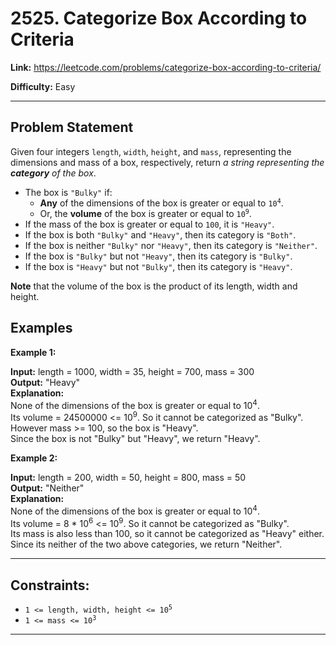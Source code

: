 # 2525. Categorize Box According to Criteria

**Link:** https://leetcode.com/problems/categorize-box-according-to-criteria/

**Difficulty:** Easy

---

## Problem Statement

Given four integers `length`, `width`, `height`, and `mass`, representing the dimensions and mass of a box, respectively, return _a string representing the **category** of the box_.

- The box is ``"Bulky"`` if:
    - **Any** of the dimensions of the box is greater or equal to <code>10<sup>4</sup></code>.
    - Or, the **volume** of the box is greater or equal to <code>10<sup>9</sup></code>.
- If the mass of the box is greater or equal to `100`, it is `"Heavy"`.
- If the box is both `"Bulky"` and `"Heavy"`, then its category is `"Both"`.
- If the box is neither `"Bulky"` nor `"Heavy"`, then its category is `"Neither"`.
- If the box is `"Bulky"` but not `"Heavy"`, then its category is `"Bulky"`.
- If the box is `"Heavy"` but not `"Bulky"`, then its category is `"Heavy"`.

**Note** that the volume of the box is the product of its length, width and height.


## Examples

**Example 1:**

**Input:** length = 1000, width = 35, height = 700, mass = 300 \
**Output:** "Heavy" \
**Explanation:** \
None of the dimensions of the box is greater or equal to 10<sup>4</sup>. \
Its volume = 24500000 <= 10<sup>9</sup>. So it cannot be categorized as "Bulky". \
However mass >= 100, so the box is "Heavy". \
Since the box is not "Bulky" but "Heavy", we return "Heavy".

**Example 2:**

**Input:** length = 200, width = 50, height = 800, mass = 50 \
**Output:** "Neither" \
**Explanation:** \
None of the dimensions of the box is greater or equal to 10<sup>4</sup>. \
Its volume = 8 * 10<sup>6</sup> <= 10<sup>9</sup>. So it cannot be categorized as "Bulky". \
Its mass is also less than 100, so it cannot be categorized as "Heavy" either. \
Since its neither of the two above categories, we return "Neither".

---

## Constraints:

- <code>1 <= length, width, height <= 10<sup>5</sup></code>
- <code>1 <= mass <= 10<sup>3</sup></code>

---